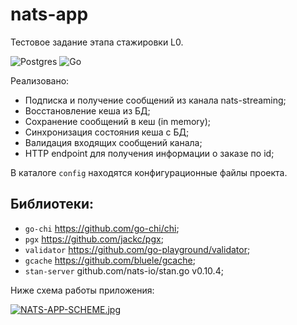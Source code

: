 # nats-app

Тестовое задание этапа стажировки L0.

![Postgres](https://img.shields.io/badge/postgres-%23316192.svg?style=for-the-badge&logo=postgresql&logoColor=white)
![Go](https://img.shields.io/badge/go-%2300ADD8.svg?style=for-the-badge&logo=go&logoColor=white)

Реализовано:

* Подписка и получение сообщений из канала nats-streaming;
* Восстановление кеша из БД;
* Сохранение сообщений в кеш (in memory);
* Синхронизация состояния кеша с БД;
* Валидация входящих сообщений канала;
* HTTP endpoint для получения информации о заказе по id;

В каталоге `config` находятся конфигурационные файлы проекта.

## Библиотеки:

* `go-chi`      https://github.com/go-chi/chi;
* `pgx`         https://github.com/jackc/pgx;
* `validator`   https://github.com/go-playground/validator;
* `gcache`      https://github.com/bluele/gcache;
* `stan-server` github.com/nats-io/stan.go v0.10.4;

Ниже схема работы приложения:

[![NATS-APP-SCHEME.jpg](https://i.postimg.cc/7L8rM2b2/NATS-APP-SCHEME.jpg)](https://postimg.cc/mPwnThYL)

